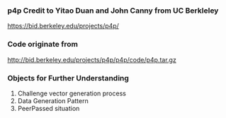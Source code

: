 ### p4p Credit to Yitao Duan and John Canny from UC Berkleley
https://bid.berkeley.edu/projects/p4p/

### Code originate from
http://bid.berkeley.edu/projects/p4p/p4p/code/p4p.tar.gz

### Objects for Further Understanding
1. Challenge vector generation process
2. Data Generation Pattern
3. PeerPassed situation
